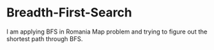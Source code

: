 # Breadth-First-Search
I am applying BFS in Romania Map problem and trying to figure out the shortest path through BFS.
